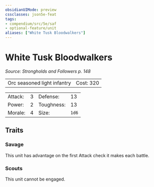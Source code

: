 ```yaml
---
obsidianUIMode: preview
cssclasses: json5e-feat
tags:
- compendium/src/5e/saf
- optional-feature/unit
aliases: ["White Tusk Bloodwalkers"]
---
```

# White Tusk Bloodwalkers
*Source: Strongholds and Followers p. 148*  

|    |    |
|----|----|
| Orc seasoned light infantry | Cost: 320 |

|    |    |    |    |
|----|----|----|----|
| Attack: | 3 | Defense: | 13 |
| Power: | 2 | Toughness: | 13 |
| Morale: | 4 | Size: | `1d6` |

## Traits

### Savage

This unit has advantage on the first Attack check it makes each battle.

### Scouts

This unit cannot be engaged.